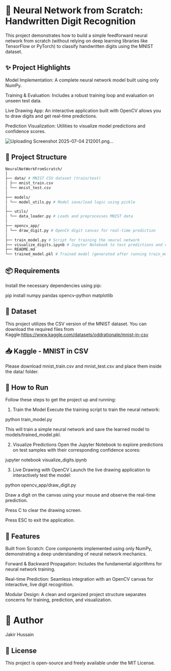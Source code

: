 # **🧠 Neural Network from Scratch: Handwritten Digit Recognition**
This project demonstrates how to build a simple feedforward neural network from scratch (without relying on deep learning libraries like TensorFlow or PyTorch) to classify handwritten digits using the MNIST dataset.

## **✨ Project Highlights**
Model Implementation: A complete neural network model built using only NumPy.

Training & Evaluation: Includes a robust training loop and evaluation on unseen test data.

Live Drawing App: An interactive application built with OpenCV allows you to draw digits and get real-time predictions.

Prediction Visualization: Utilities to visualize model predictions and confidence scores.


![Uploading Screenshot 2025-07-04 212001.png…]()

## **📁 Project Structure**

```bash
NeuralNetWorkFromScratch/
│
├── data/ # MNIST CSV dataset (train/test)
│ ├── mnist_train.csv
│ └── mnist_test.csv
│
├── models/
│ └── model_utils.py # Model save/load logic using pickle
│
├── utils/
│ └── data_loader.py # Loads and preprocesses MNIST data
│
├── opencv_app/
│ └── draw_digit.py # OpenCV digit canvas for real-time prediction
│
├── train_model.py # Script for training the neural network
├── visualize_digits.ipynb # Jupyter Notebook to test predictions and visualize results
├── README.md
└── trained_model.pkl # Trained model (generated after running train_model.py)
```
## **📦 Requirements**
Install the necessary dependencies using pip:

pip install numpy pandas opencv-python matplotlib

## **🧪 Dataset**
This project utilizes the CSV version of the MNIST dataset. You can download the required files from Kaggle:https://www.kaggle.com/datasets/oddrationale/mnist-in-csv

## **📥 Kaggle - MNIST in CSV**

Please download mnist_train.csv and mnist_test.csv and place them inside the data/ folder.

## **🚀 How to Run**
Follow these steps to get the project up and running:

1. Train the Model
Execute the training script to train the neural network:

python train_model.py

This will train a simple neural network and save the learned model to models/trained_model.pkl.

2. Visualize Predictions
Open the Jupyter Notebook to explore predictions on test samples with their corresponding confidence scores:

jupyter notebook visualize_digits.ipynb

3. Live Drawing with OpenCV
Launch the live drawing application to interactively test the model:

python opencv_app/draw_digit.py

Draw a digit on the canvas using your mouse and observe the real-time prediction.

Press C to clear the drawing screen.

Press ESC to exit the application.

## **📌 Features**
Built from Scratch: Core components implemented using only NumPy, demonstrating a deep understanding of neural network mechanics.

Forward & Backward Propagation: Includes the fundamental algorithms for neural network training.

Real-time Prediction: Seamless integration with an OpenCV canvas for interactive, live digit recognition.

Modular Design: A clean and organized project structure separates concerns for training, prediction, and visualization.

# **🤖 Author**
Jakir Hussain

## **📄 License**
This project is open-source and freely available under the MIT License.

